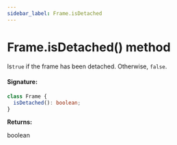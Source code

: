```yaml
---
sidebar_label: Frame.isDetached
---
```


# Frame.isDetached() method

Is`true` if the frame has been detached. Otherwise, `false`.

#### Signature:

```typescript
class Frame {
  isDetached(): boolean;
}
```

**Returns:**

boolean

